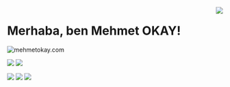 <img align='right' src="https://github-readme-stats.vercel.app/api?username=mehmetokay&show_icons=true">

# Merhaba, ben Mehmet OKAY! 
<p align="left"> <img src="https://mehmetokay.com" alt="mehmetokay.com" /> </p>

[![](https://img.shields.io/twitter/follow/mehmet_okay?style=social)](https://www.twitter.com/mehmet_okay)
[![](https://img.shields.io/github/followers/cobanov?style=social)](https://www.github.com/mehmetokay)



[![](https://img.shields.io/badge/twitter-%231DA1F2.svg?&style=for-the-badge&logo=twitter&logoColor=white)](https://www.twitter.com/mehmet_okay)
[![](https://img.shields.io/badge/linkedin-%230077B5.svg?&style=for-the-badge&logo=linkedin&logoColor=white)](https://www.linkedin.com/in/devlake__of_tearseloper-mehmet-okay/)
[![](https://img.shields.io/badge/instagram-%23E4405F.svg?&style=for-the-badge&logo=instagram&logoColor=white)](https://instagram.com/lake__of_tears)



